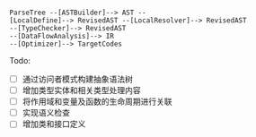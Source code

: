 
``` 

ParseTree --[ASTBuilder]--> AST -- 
[LocalDefine]--> RevisedAST --[LocalResolver]--> RevisedAST
--[TypeChecker]--> RevisedAST
--[DataFlowAnalysis]--> IR
--[Optimizer]--> TargetCodes

```

Todo:
- [ ] 通过访问者模式构建抽象语法树
- [ ] 增加类型实体和相关类型处理内容
- [ ] 将作用域和变量及函数的生命周期进行关联
- [ ] 实现语义检查
- [ ] 增加类和接口定义